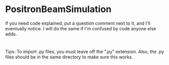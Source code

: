 # PositronBeamSimulation
If you need code explained, put a question comment next to it, and I'll eventually notice.
I will do the same if I'm confused by code anyone else adds.
#
Tips:
To import .py files, you must leave off the ".py" extension. Also, the .py files should be in the same directory to make sure this works.